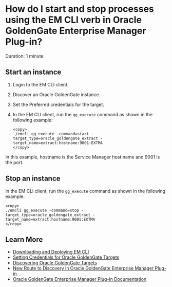 # How do I start and stop processes using the EM CLI verb in Oracle GoldenGate Enterprise Manager Plug-in?
Duration: 1 minute

## Start an instance

1. Login to the EM CLI client.
2. Discover an Oracle GoldenGate instance.
3. Set the Preferred credentials for the target.
4. In the EM CLI client, run the `gg_execute` command as shown in the following example:

    ```
    <copy>
    ./emcli gg_execute -command=start -target_type=oracle_goldengate_extract -target_name=extract:hostname:9001:EXTMA
    </copy>
    ```   
  In this example, hostname is the Service Manager host name and 9001 is the port.

## Stop an instance

In the EM CLI client, run the `gg_execute` command as shown in the following example:

```
<copy>
./emcli gg_execute -command=stop -target_type=oracle_goldengate_extract -target_name=extract:hostname:9001:EXTMA
</copy>
```   


## Learn More

* [Downloading and Deploying EM CLI ](https://docs.oracle.com/en/enterprise-manager/cloud-control/enterprise-manager-cloud-control/13.4/emcli/downloading-and-deploying-em-cli.html#GUID-5DD77C55-387D-43C3-9DC2-2245569A6AFF)
* [Setting Credentials for Oracle GoldenGate Targets](https://docs.oracle.com/en/middleware/goldengate/emplugin/13.5.1/empug/setting-credentials-oracle-goldengate-targets.html#GUID-190A37BE-4600-40D1-9F2E-4D587F1E0D4C)
* [Discovering Oracle GoldenGate Targets](https://docs.oracle.com/en/middleware/goldengate/emplugin/13.5.1/empug/discover1.html#GUID-515B14FC-6ABE-478A-AAB6-AD29CCDC4253)
* [New Route to Discovery in Oracle GoldenGate Enterprise Manager Plug-in](https://blogs.oracle.com/dataintegration/post/new-route-to-discovery-in-oracle-goldengate-enterprise-manager-plug-in-134200)
* [Oracle GoldenGate Enterprise Manager Plug-in Documentation](https://docs.oracle.com/en/middleware/goldengate/emplugin/index.html)
